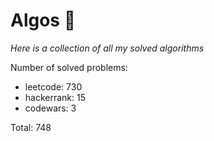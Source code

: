 # Algos 🏯

_Here is a collection of all my solved algorithms_

Number of solved problems:
- leetcode: 730
- hackerrank: 15
- codewars: 3

Total: 748
